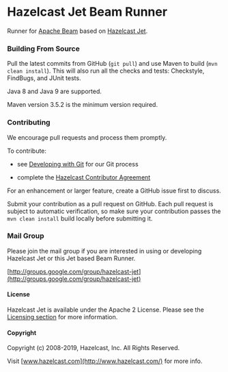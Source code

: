 # Hazelcast Jet Beam Runner

Runner for [Apache Beam](https://github.com/apache/beam) based on [Hazelcast
Jet](https://github.com/hazelcast/hazelcast-jet).

### Building From Source

Pull the latest commits from GitHub (`git pull`) and use Maven to build (`mvn
clean install`). This will also run all the checks and tests: Checkstyle,
FindBugs, and JUnit tests.

Java 8 and Java 9 are supported. 

Maven version 3.5.2 is the minimum version required. 

### Contributing

We encourage pull requests and process them promptly.

To contribute:

* see [Developing with
Git](https://hazelcast.atlassian.net/wiki/display/COM/Developing+with+Git)
for our Git process

* complete the [Hazelcast Contributor
Agreement](https://hazelcast.atlassian.net/wiki/display/COM/Hazelcast+Contributor+Agreement)

For an enhancement or larger feature, create a GitHub issue first to discuss.

Submit your contribution as a pull request on GitHub. Each pull request is
subject to automatic verification, so make sure your contribution passes the
`mvn clean install` build locally before submitting it.

### Mail Group

Please join the mail group if you are interested in using or developing
Hazelcast Jet or this Jet based Beam Runner.

[http://groups.google.com/group/hazelcast-jet](http://groups.google.com/group/hazelcast-jet)

#### License

Hazelcast Jet is available under the Apache 2 License. Please see the
[Licensing
section](http://docs.hazelcast.org/docs/latest-dev/manual/html-single/index.html#licensing)
for more information.

#### Copyright

Copyright (c) 2008-2019, Hazelcast, Inc. All Rights Reserved.

Visit [www.hazelcast.com](http://www.hazelcast.com/) for more info.
